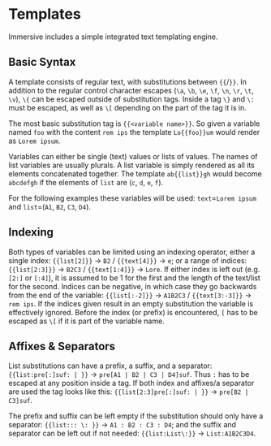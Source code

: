 # Templates

Immersive includes a simple integrated text templating engine.


## Basic Syntax

A template consists of regular text, with substitutions between `{{`/`}}`. In
addition to the regular control character escapes (`\a`, `\b`, `\e`, `\f`,
`\n`, `\r`, `\t`, `\v`), `\{` can be escaped outside of substitution tags.
Inside a tag `\}` and `\:` must be escaped, as well as `\[` depending on the
part of the tag it is in.

The most basic substitution tag is `{{<variable name>}}`. So given a variable
named `foo` with the content `rem ips` the template `Lo{{foo}}um` would render
as `Lorem ipsum`.

Variables can either be single (text) values or lists of values. The names of
list variables are usually plurals. A list variable is simply rendered as all
its elements concatenated together. The template `ab{{list}}gh` would become
`abcdefgh` if the elements of `list` are (`c`, `d`, `e`, `f`).

For the following examples these variables will be used: `text`=`Lorem
ipsum` and `list`=(`A1`, `B2`, `C3`, `D4`).


## Indexing

Both types of variables can be limited using an indexing operator, either a
single index: `{{list[2]}}` → `B2` / `{{text[4]}}` → `e`; or a range of
indices: `{{list[2:3]}}` → `B2C3` / `{{text[1:4]}}` → `Lore`. If either index
is left out (e.g. `[2:]` or `[:4]`), it is assumed to be 1 for the first and
the length of the text/list for the second. Indices can be negative, in which
case they go backwards from the end of the variable: `{{list[:-2]}}` →
`A1B2C3` / `{{text[3:-3]}}` → `rem ips`. If the indices given result in an
empty substitution the variable is effectively ignored. Before the index (or
prefix) is encountered, `[` has to be escaped as `\[` if it is part of the
variable name.


## Affixes & Separators

List substitutions can have a prefix, a suffix, and a separator:
`{{list:pre[:]suf: | }}` → `pre[A1 | B2 | C3 | D4]suf`. Thus `:` has to be
escaped at any position inside a tag. If both index and affixes/a separator
are used the tag looks like this: `{{list[2:3]pre[:]suf: | }}` → `pre[B2 |
C3]suf`.

The prefix and suffix can be left empty if the substitution should only have a
separator: `{{list::: \: }}` → `A1 : B2 : C3 : D4`; and the suffix and
separator can be left out if not needed: `{{list:List\:}}` → `List:A1B2C3D4`.
